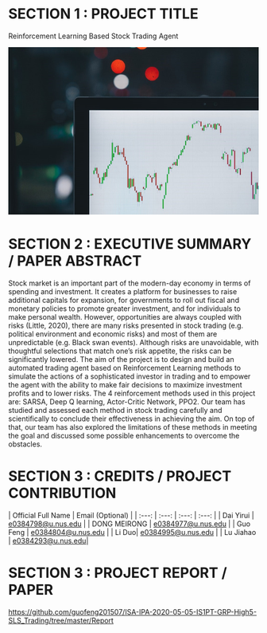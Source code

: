 # SECTION 1 : PROJECT TITLE
Reinforcement Learning Based Stock Trading Agent

<img width="900" alt="welcome" src="https://github.com/guofeng201507/ISA-IPA-2020-05-05-IS1PT-GRP-High5-SLS_Trading/blob/master/Report/Image.jpg">

# SECTION 2 : EXECUTIVE SUMMARY / PAPER ABSTRACT
Stock market is an important part of the modern-day economy in terms of spending and investment. It creates a platform for businesses to raise additional capitals for expansion, for governments to roll out fiscal and monetary policies to promote greater investment, and for individuals to make personal wealth. However, opportunities are always coupled with risks (Little, 2020), there are many risks presented in stock trading (e.g. political environment and economic risks) and most of them are unpredictable (e.g. Black swan events). Although risks are unavoidable, with thoughtful selections that match one’s risk appetite, the risks can be significantly lowered. The aim of the project is to design and build an automated trading agent based on Reinforcement Learning methods to simulate the actions of a sophisticated investor in trading and to empower the agent with the ability to make fair decisions to maximize investment profits and to lower risks. The 4 reinforcement methods used in this project are: SARSA, Deep Q learning, Actor-Critic Network, PPO2. Our team has studied and assessed each method in stock trading carefully and scientifically to conclude their effectiveness in achieving the aim. On top of that, our team has also explored the limitations of these methods in meeting the goal and discussed some possible enhancements to overcome the obstacles.

# SECTION 3 : CREDITS / PROJECT CONTRIBUTION
| Official Full Name | Email (Optional) |
| :---: | :---: | :---: | :---: |
| Dai Yirui | e0384798@u.nus.edu |
| DONG MEIRONG | e0384977@u.nus.edu |
| Guo Feng | e0384804@u.nus.edu |
| Li Duo| e0384995@u.nus.edu |
| Lu Jiahao | e0384293@u.nus.edu|

# SECTION 3 : PROJECT REPORT / PAPER
https://github.com/guofeng201507/ISA-IPA-2020-05-05-IS1PT-GRP-High5-SLS_Trading/tree/master/Report
